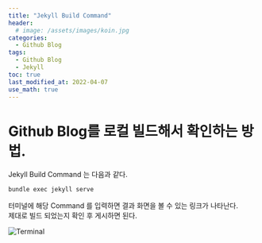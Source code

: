 ```yaml
---
title: "Jekyll Build Command"
header:
  # image: /assets/images/koin.jpg
categories:
  - Github Blog
tags:
  - Github Blog
  - Jekyll
toc: true
last_modified_at: 2022-04-07
use_math: true
---
```

# Github Blog를 로컬 빌드해서 확인하는 방법.
Jekyll Build Command 는 다음과 같다.   

```bash
bundle exec jekyll serve
```

터미널에 해당 Command 를 입력하면 결과 화면을 볼 수 있는 링크가 나타난다.   
제대로 빌드 되었는지 확인 후 게시하면 된다.   

![Terminal](https://user-images.githubusercontent.com/60498900/162126030-c67d321e-3aad-489e-a4ce-df924476c883.png)

  
